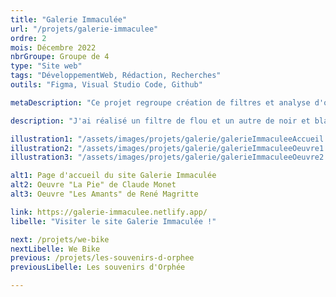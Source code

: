 ```yaml
---
title: "Galerie Immaculée"
url: "/projets/galerie-immaculee"
ordre: 2
mois: Décembre 2022
nbrGroupe: Groupe de 4
type: "Site web"
tags: "DéveloppementWeb, Rédaction, Recherches"
outils: "Figma, Visual Studio Code, Github"

metaDescription: "Ce projet regroupe création de filtres et analyse d'oeuvres d'art. Le but était de choisir une couleur, la notre étant le blanc, puis de choisir une sélection d'oeuvres artistiques et analyser leur utilisation de cette couleur. Nous devions ensuite créer des filtres en JavaScript et les appliquer à ces images."

description: "J'ai réalisé un filtre de flou et un autre de noir et blanc et j'ai rédigé plusieurs des analyses d'oeuvres présentes sur le site."

illustration1: "/assets/images/projets/galerie/galerieImmaculeeAccueil.png"
illustration2: "/assets/images/projets/galerie/galerieImmaculeeOeuvre1.png"
illustration3: "/assets/images/projets/galerie/galerieImmaculeeOeuvre2.png"

alt1: Page d'accueil du site Galerie Immaculée
alt2: Oeuvre "La Pie" de Claude Monet
alt3: Oeuvre "Les Amants" de René Magritte

link: https://galerie-immaculee.netlify.app/
libelle: "Visiter le site Galerie Immaculée !"

next: /projets/we-bike
nextLibelle: We Bike
previous: /projets/les-souvenirs-d-orphee
previousLibelle: Les souvenirs d'Orphée

---
```

